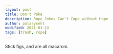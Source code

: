 ```yaml
---
layout: post
title: Don't Poke
description: Rope Jokes Can't Cope without Hope
author: polarysekt
modified: 2021-01-13
tags: [trash, rope]
---
```


Stick figs, and are all macaroni.
